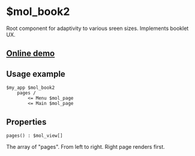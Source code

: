 # $mol_book2

Root component for adaptivity to various sreen sizes. Implements booklet UX.

## [Online demo](https://mol.hyoo.ru/#!section=demos/readme/demo=mol_book2_demo)

## Usage example

```
$my_app $mol_book2
	pages /
		<= Menu $mol_page
		<= Main $mol_page
```

## Properties

`pages() : $mol_view[]`

The array of "pages". From left to right. Right page renders first.
